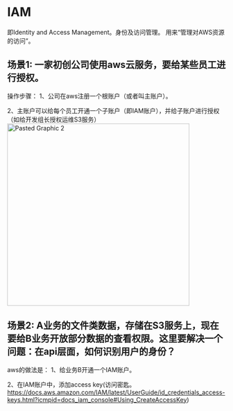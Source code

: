 # IAM
即Identity and Access Management。身份及访问管理。
用来“管理对AWS资源的访问”。

## 场景1: 一家初创公司使用aws云服务，要给某些员工进行授权。
操作步骤：
1、公司在aws注册一个根账户（或者叫主账户）。

2、主账户可以给每个员工开通一个子账户（即IAM账户），并给子账户进行授权（如给开发组长授权运维S3服务）
<img width="420" alt="Pasted Graphic 2" src="https://user-images.githubusercontent.com/3232275/219934991-68c2be61-72a8-4538-a229-e21514416f89.png">

## 场景2: A业务的文件类数据，存储在S3服务上，现在要给B业务开放部分数据的查看权限。这里要解决一个问题：在api层面，如何识别用户的身份？
aws的做法是：
1、给业务B开通一个IAM账户。

2、在IAM账户中，添加access key(访问密匙。 https://docs.aws.amazon.com/IAM/latest/UserGuide/id_credentials_access-keys.html?icmpid=docs_iam_console#Using_CreateAccessKey)


